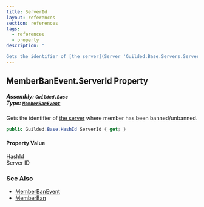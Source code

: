 ```yaml
---
title: ServerId
layout: references
section: references
tags:
  - references
  - property
description: "

Gets the identifier of [the server](Server 'Guilded.Base.Servers.Server') where member has been banned/unbanned."
---
```


## MemberBanEvent.ServerId Property
##### **Assembly:** `Guilded.Base`<br/>**Type:** [`MemberBanEvent`](MemberBanEvent 'Guilded.Base.Events.MemberBanEvent')

Gets the identifier of [the server](Server 'Guilded.Base.Servers.Server') where member has been banned/unbanned.

```csharp
public Guilded.Base.HashId ServerId { get; }
```

#### Property Value
[HashId](HashId 'Guilded.Base.HashId')  
Server ID

### See Also
- [MemberBanEvent](MemberBanEvent 'Guilded.Base.Events.MemberBanEvent')
- [MemberBan](MemberBanEvent.MemberBan 'Guilded.Base.Events.MemberBanEvent.MemberBan')